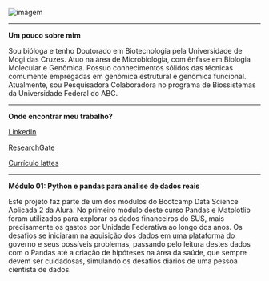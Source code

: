 ![imagem](https://github.com/vqrca/bootcamp-alura-2021-modulo-01/blob/main/imagem.png)

---

**Um pouco sobre mim**

Sou bióloga e tenho Doutorado em Biotecnologia pela Universidade de Mogi das Cruzes. Atuo na área de Microbiologia, com ênfase em Biologia Molecular e Genômica. Possuo conhecimentos sólidos das técnicas comumente empregadas em genômica estrutural e genômica funcional. Atualmente, sou Pesquisadora Colaboradora no programa de Biossistemas da Universidade Federal do ABC.

---

**Onde encontrar meu trabalho?**

[LinkedIn](https://www.linkedin.com/in/valqu%C3%ADria-alencar-786a8911b/)

[ResearchGate](https://www.researchgate.net/profile/Valquiria-Alencar)

[Currículo lattes](http://lattes.cnpq.br/7742338443535710)

---

**Módulo 01: Python e pandas para análise de dados reais**

Este projeto faz parte de um dos módulos do Bootcamp Data Science Aplicada 2 da Alura.
No primeiro módulo deste curso Pandas e Matplotlib foram utilizados para explorar os dados financeiros do SUS, 
mais precisamente os gastos por Unidade Federativa ao longo dos anos. Os desafios se iniciaram na aquisição dos dados em 
uma plataforma do governo e seus possíveis problemas, passando pelo leitura destes dados com o Pandas até a criação de
hipóteses na área da saúde, que sempre devem ser cuidadosas, simulando os desafios diários de uma pessoa cientista de dados.




